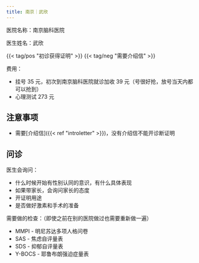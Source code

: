 ```yaml
---
title: 南京｜武欣
---
```


医院名称：南京脑科医院

医生姓名：武欣

{{< tag/pos "初诊获得证明" >}} {{< tag/neg "需要介绍信" >}}

费用：
- 挂号 35 元，初次到南京脑科医院就诊加收 39 元（号很好抢，放号当天内都可以抢到）
- 心理测试 273 元

## 注意事项

- 需要[介绍信]({{< ref "introletter" >}})，没有介绍信不能开诊断证明

## 问诊

医生会询问：
- 什么时候开始有性别认同的意识，有什么具体表现
- 如果带家长，会询问家长的态度
- 开证明用途
- 是否做好激素和手术的准备

需要做的检查：（即使之前在别的医院做过也需要重新做一遍）
- MMPI - 明尼苏达多项人格问卷 <!-- - PDQ-4+,人格障碍测试筛查量表 [人格测试]不确定是不是这张表 -->
- SAS - 焦虑自评量表
- SDS - 抑郁自评量表
- Y-BOCS - 耶鲁布朗强迫症量表
